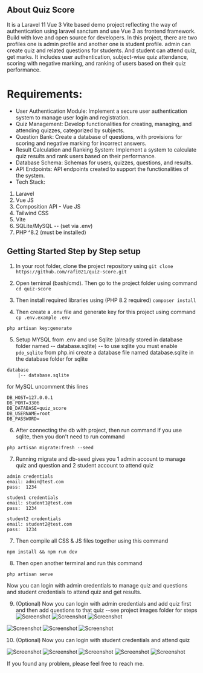 ## About Quiz Score

It is a Laravel 11 Vue 3 Vite based demo project reflecting the way of authentication using laravel sanctum and use Vue 3 as frontend framework. Build with love and open source for developers.
In this project, there are two profiles one is admin profile and another one is student profile. admin can create quiz and related questions for students. And student can attend quiz, get marks. It includes user authentication, subject-wise quiz attendance, scoring with negative marking, and ranking of users based on their quiz performance.

# Requirements:

-   User Authentication Module: Implement a secure user authentication system to manage user login and registration.
-   Quiz Management: Develop functionalities for creating, managing, and attending quizzes, categorized by subjects.
-   Question Bank: Create a database of questions, with provisions for scoring and negative marking for incorrect answers.
-   Result Calculation and Ranking System: Implement a system to calculate quiz results and rank users based on their performance.
-   Database Schema: Schemas for users, quizzes, questions, and results.
-   API Endpoints: API endpoints created to support the functionalities of the system.
-   Tech Stack:

1. Laravel
2. Vue JS
3. Composition API - Vue JS
4. Tailwind CSS
5. Vite
6. SQLite/MySQL -- (set via .env)
7. PHP ^8.2 (must be installed)

## Getting Started Step by Step setup

1. In your root folder, clone the project repository using
   `git clone https://github.com/rafi021/quiz-score.git`
2. Open ternimal (bash/cmd). Then go to the project folder using command
   `cd quiz-score`

3. Then install required libraries using (PHP 8.2 required)
   `composer install`

4. Then create a .env file and generate key for this project using command
   `cp .env.example .env`

`php artisan key:generate`

5. Setup MYSQL from .env and use Sqlite (already stored in database folder named -- database.sqlite)
   -- to use sqlite you must enable `pdo_sqlite` from php.ini
   create a database file named database.sqlite in the database folder
   for sqlite

```
database
    |-- database.sqlite
```

for MySQL uncomment this lines

```
DB_HOST=127.0.0.1
DB_PORT=3306
DB_DATABASE=quiz_score
DB_USERNAME=root
DB_PASSWORD=
```

6. After connecting the db with project, then run command
   If you use sqlite, then you don't need to run command

```
php artisan migrate:fresh --seed
```

7. Running migrate and db-seed gives you 1 admin account to manage quiz and question and 2 student account to attend quiz

```
admin credentials
email: admin@test.com
pass:  1234
```

```
studen1 credentials
email: student1@test.com
pass:  1234
```

```
student2 credentials
email: student2@test.com
pass:  1234
```

7. Then compile all CSS & JS files together using this command

```
npm install && npm run dev
```

8. Then open another terminal and run this command

```
php artisan serve
```

Now you can login with admin credentials to manage quiz and questions and student credentials to attend quiz and get results.

9. (Optional) Now you can login with admin credentials and add quiz first and then add questions to that quiz --see project images folder for steps
![Screenshot](./project_images/quiz_step_1.png)
![Screenshot](./project_images/quiz_step_2.png)
![Screenshot](./project_images/quiz_step_3.png)

![Screenshot](./project_images/question_step_1.png)
![Screenshot](./project_images/question_step_2.png)
![Screenshot](./project_images/question_step_3.png)


10. (Optional) Now you can login with student credentials and attend quiz

![Screenshot](./project_images/student_quiz_1.png)
![Screenshot](./project_images/student_quiz_2.png)
![Screenshot](./project_images/student_quiz_3.png)
![Screenshot](./project_images/student_quiz_3a.png)
![Screenshot](./project_images/student_quiz_4.png)

If you found any problem, please feel free to reach me.
